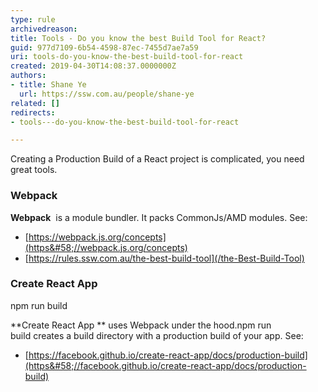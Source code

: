 ```yaml
---
type: rule
archivedreason: 
title: Tools - Do you know the best Build Tool for React?
guid: 977d7109-6b54-4598-87ec-7455d7ae7a59
uri: tools-do-you-know-the-best-build-tool-for-react
created: 2019-04-30T14:08:37.0000000Z
authors:
- title: Shane Ye
  url: https://ssw.com.au/people/shane-ye
related: []
redirects:
- tools---do-you-know-the-best-build-tool-for-react

---
```


Creating a Production Build of a React project is complicated, you need great tools.

<!--endintro-->

### Webpack


**Webpack**  is a module bundler. It packs CommonJs/AMD modules. See:

* [https://webpack.js.org/concepts](https&#58;//webpack.js.org/concepts)
* [https://rules.ssw.com.au/the-best-build-tool](/the-Best-Build-Tool)


### Create React App


npm run build

**Create React App ** uses Webpack under the hood.npm run build creates a build directory with a production build of your app. See:

* [https://facebook.github.io/create-react-app/docs/production-build](https&#58;//facebook.github.io/create-react-app/docs/production-build)

